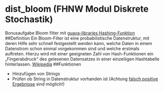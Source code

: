 # dist_bloom (FHNW Modul Diskrete Stochastik)
Bonusaufgabe Bloom filter mit [guava-libraries Hashing-Funktion](http://docs.guava-libraries.googlecode.com/git-history/v11.0/javadoc/com/google/common/hash/Hashing.html)
##Definition
Ein Bloom-Filter ist eine probabilistische Datenstruktur, mit deren Hilfe sehr schnell festgestellt werden kann, welche Daten in einem Datenstrom schon einmal vorgekommen sind und welche erstmals auftreten. Hierzu wird mit einer geeigneten Zahl von Hash-Funktionen ein „Fingerabdruck“ des gelesenen Datensatzes in einer einzeiligen Hashtabelle hinterlassen. [Wikipedia](https://en.wikipedia.org/wiki/Bloom_filter)
##Funktionen
- Hinzufügen von Strings
- Prüfen ob String in Datenstruktur vorhanden ist (Achtung [falsch positive Ergebnisse](https://de.wikipedia.org/wiki/Beurteilung_eines_bin%C3%A4ren_Klassifikators#Wahrheitsmatrix:_Richtige_und_falsche_Klassifikationen) sind möglich!)
